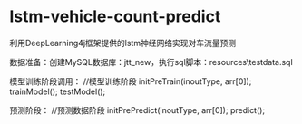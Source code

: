 # lstm-vehicle-count-predict
利用DeepLearning4j框架提供的lstm神经网络实现对车流量预测

数据准备：创建MySQL数据库：jtt_new，执行sql脚本：resources\testdata.sql

模型训练阶段调用：
//模型训练阶段
  initPreTrain(inoutType, arr[0]);
  trainModel();
  testModel();
  
预测阶段：
//预测数据阶段
  initPrePredict(inoutType, arr[0]);
  predict();
